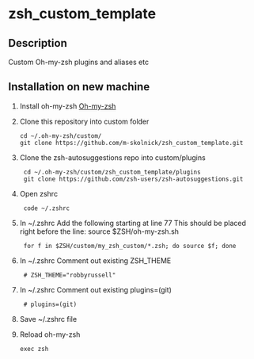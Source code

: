 # zsh_custom_template

## Description

Custom Oh-my-zsh plugins and aliases etc

## Installation on new machine

1.  Install oh-my-zsh [Oh-my-zsh](https://ohmyz.sh/)
1.  Clone this repository into custom folder

        cd ~/.oh-my-zsh/custom/
        git clone https://github.com/m-skolnick/zsh_custom_template.git

1. Clone the zsh-autosuggestions repo into custom/plugins

        cd ~/.oh-my-zsh/custom/zsh_custom_template/plugins
        git clone https://github.com/zsh-users/zsh-autosuggestions.git

1. Open zshrc

        code ~/.zshrc

1. In ~/.zshrc Add the following starting at line 77
        This should be placed right before the line: 
                source $ZSH/oh-my-zsh.sh


        for f in $ZSH/custom/my_zsh_custom/*.zsh; do source $f; done

1. In ~/.zshrc Comment out existing ZSH_THEME

        # ZSH_THEME="robbyrussell"
    
1. In ~/.zshrc Comment out existing plugins=(git)

        # plugins=(git)

1. Save ~/.zshrc file

1.  Reload oh-my-zsh

        exec zsh

